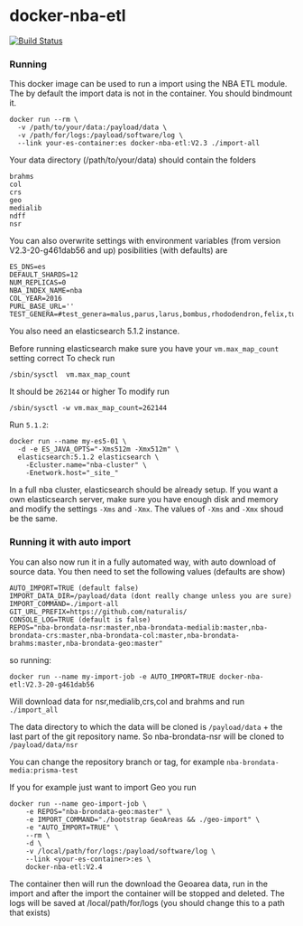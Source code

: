 # docker-nba-etl

[![Build Status](https://travis-ci.org/AtzeDeVries/travisci-nba-etl-docker.svg?branch=master)](https://travis-ci.org/AtzeDeVries/travisci-nba-etl-docker)

### Running
This docker image can be used to run a import using the NBA ETL module.
The by default the import data is not in the container. You should bindmount it.

```shell
docker run --rm \
  -v /path/to/your/data:/payload/data \
  -v /path/for/logs:/payload/software/log \
  --link your-es-container:es docker-nba-etl:V2.3 ./import-all
```
Your data directory (/path/to/your/data) should contain the folders
```
brahms
col
crs
geo
medialib
ndff
nsr
```

You can also overwrite settings with environment variables (from version V2.3-20-g461dab56 and up) posibilities (with defaults) are
```shell
ES_DNS=es
DEFAULT_SHARDS=12
NUM_REPLICAS=0
NBA_INDEX_NAME=nba
COL_YEAR=2016
PURL_BASE_URL=''
TEST_GENERA=#test_genera=malus,parus,larus,bombus,rhododendron,felix,tulipa,rosa,canis,passer,trientalis
```


You also need an elasticsearch 5.1.2 instance.

Before running elasticsearch make sure you have your `vm.max_map_count` setting correct
To check run

`/sbin/sysctl  vm.max_map_count`

It should be `262144` or higher
To modify run

`/sbin/sysctl -w vm.max_map_count=262144`

Run `5.1.2`:
```shell
docker run --name my-es5-01 \
  -d -e ES_JAVA_OPTS="-Xms512m -Xmx512m" \
  elasticsearch:5.1.2 elasticsearch \
    -Ecluster.name="nba-cluster" \
    -Enetwork.host="_site_"
```

In a full nba cluster, elasticsearch should be already setup. If you want a own elasticsearch server, make sure you have enough disk and memory and modify the settings `-Xms` and `-Xmx`. The values of `-Xms` and `-Xmx` shoud be the same.

### Running it with auto import
You can also now run it in a fully automated way, with auto download of source data. You then need to set the following values (defaults are show)
```shell
AUTO_IMPORT=TRUE (default false)
IMPORT_DATA_DIR=/payload/data (dont really change unless you are sure)
IMPORT_COMMAND=./import-all
GIT_URL_PREFIX=https://github.com/naturalis/
CONSOLE_LOG=TRUE (default is false)
REPOS="nba-brondata-nsr:master,nba-brondata-medialib:master,nba-brondata-crs:master,nba-brondata-col:master,nba-brondata-brahms:master,nba-brondata-geo:master"
```
so running:
```shell
docker run --name my-import-job -e AUTO_IMPORT=TRUE docker-nba-etl:V2.3-20-g461dab56
```
Will download data for nsr,medialib,crs,col and brahms and run `./import_all`

The data directory to which the data will be cloned is `/payload/data` + the last part of the git repository name. So nba-brondata-nsr
will be cloned to `/payload/data/nsr`

You can change the repository branch or tag, for example `nba-brondata-media:prisma-test`

If you for example just want to import Geo you run
```shell
docker run --name geo-import-job \
    -e REPOS="nba-brondata-geo:master" \
    -e IMPORT_COMMAND="./bootstrap GeoAreas && ./geo-import" \
    -e "AUTO_IMPORT=TRUE" \
    --rm \
    -d \
    -v /local/path/for/logs:/payload/software/log \
    --link <your-es-container>:es \
    docker-nba-etl:V2.4
```

The container then will run the download the Geoarea data, run in the import and after the import the container will be stopped and deleted.
The logs will be saved at /local/path/for/logs (you should change this to a path that exists)
